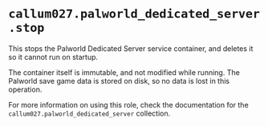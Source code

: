 # `callum027.palworld_dedicated_server.stop`

This stops the Palworld Dedicated Server service container, and deletes it
so it cannot run on startup.

The container itself is immutable, and not modified while running.
The Palworld save game data is stored on disk, so no data is lost in this operation.

For more information on using this role, check the documentation for the `callum027.palworld_dedicated_server` collection.
